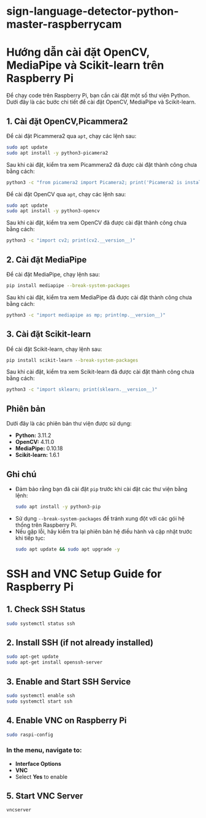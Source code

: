 # sign-language-detector-python-master-raspberrycam



# Hướng dẫn cài đặt OpenCV, MediaPipe và Scikit-learn trên Raspberry Pi

Để chạy code trên Raspberry Pi, bạn cần cài đặt một số thư viện Python. Dưới đây là các bước chi tiết để cài đặt OpenCV, MediaPipe và Scikit-learn.

## 1. Cài đặt OpenCV,Picammera2
Để cài đặt Picammera2 qua `apt`, chạy các lệnh sau:

```bash
sudo apt update
sudo apt install -y python3-picamera2
```

Sau khi cài đặt, kiểm tra xem Picammera2 đã được cài đặt thành công chưa bằng cách:

```bash
python3 -c "from picamera2 import Picamera2; print('Picamera2 is installed and working\!')"
```

Để cài đặt OpenCV qua `apt`, chạy các lệnh sau:

```bash
sudo apt update
sudo apt install -y python3-opencv
```

Sau khi cài đặt, kiểm tra xem OpenCV đã được cài đặt thành công chưa bằng cách:

```bash
python3 -c "import cv2; print(cv2.__version__)"
```

## 2. Cài đặt MediaPipe

Để cài đặt MediaPipe, chạy lệnh sau:

```bash
pip install mediapipe --break-system-packages
```

Sau khi cài đặt, kiểm tra xem MediaPipe đã được cài đặt thành công chưa bằng cách:

```bash
python3 -c "import mediapipe as mp; print(mp.__version__)"
```

## 3. Cài đặt Scikit-learn

Để cài đặt Scikit-learn, chạy lệnh sau:

```bash
pip install scikit-learn --break-system-packages
```

Sau khi cài đặt, kiểm tra xem Scikit-learn đã được cài đặt thành công chưa bằng cách:

```bash
python3 -c "import sklearn; print(sklearn.__version__)"
```

## Phiên bản

Dưới đây là các phiên bản thư viện được sử dụng:

- **Python:** 3.11.2
- **OpenCV:** 4.11.0
- **MediaPipe:** 0.10.18
- **Scikit-learn:** 1.6.1

## Ghi chú

- Đảm bảo rằng bạn đã cài đặt `pip` trước khi cài đặt các thư viện bằng lệnh:
  ```bash
  sudo apt install -y python3-pip
  ```
- Sử dụng `--break-system-packages` để tránh xung đột với các gói hệ thống trên Raspberry Pi.
- Nếu gặp lỗi, hãy kiểm tra lại phiên bản hệ điều hành và cập nhật trước khi tiếp tục:
  ```bash
  sudo apt update && sudo apt upgrade -y
  ```















# SSH and VNC Setup Guide for Raspberry Pi

## 1. Check SSH Status

```bash
sudo systemctl status ssh
```

## 2. Install SSH (if not already installed)

```bash
sudo apt-get update
sudo apt-get install openssh-server
```

## 3. Enable and Start SSH Service

```bash
sudo systemctl enable ssh
sudo systemctl start ssh
```

## 4. Enable VNC on Raspberry Pi

```bash
sudo raspi-config
```

### In the menu, navigate to:

- **Interface Options**
- **VNC**
- Select **Yes** to enable

## 5. Start VNC Server

```bash
vncserver
```


